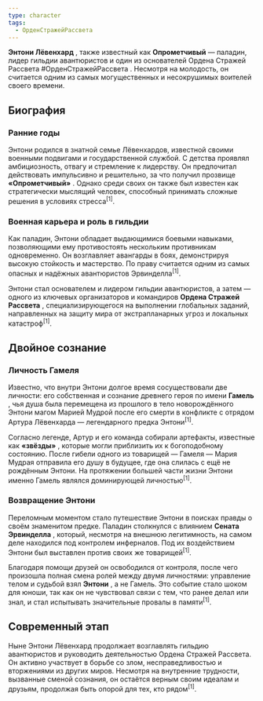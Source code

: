 ```yaml
---
type: character
tags:
  - ОрденСтражейРассвета
---
```

**Энтони Лёвенхард** , также известный как **Опрометчивый** — паладин, лидер гильдии авантюристов и один из основателей Ордена Стражей Рассвета #ОрденСтражейРассвета . Несмотря на молодость, он считается одним из самых могущественных и несокрушимых воителей своего времени.

## Биография

### Ранние годы

Энтони родился в знатной семье Лёвенхардов, известной своими военными подвигами и государственной службой. С детства проявлял амбициозность, отвагу и стремление к лидерству. Он предпочитал действовать импульсивно и решительно, за что получил прозвище **«Опрометчивый»** . Однако среди своих он также был известен как стратегически мыслящий человек, способный принимать сложные решения в условиях стресса<sup>[1]</sup>.

### Военная карьера и роль в гильдии

Как паладин, Энтони обладает выдающимися боевыми навыками, позволяющими ему противостоять нескольким противникам одновременно. Он возглавляет авангарды в боях, демонстрируя высокую стойкость и мастерство. По праву считается одним из самых опасных и надёжных авантюристов Эрвинделла<sup>[1]</sup>.

Энтони стал основателем и лидером гильдии авантюристов, а затем — одного из ключевых организаторов и командиров **Ордена Стражей Рассвета** , специализирующегося на выполнении глобальных заданий, направленных на защиту мира от экстрапланарных угроз и локальных катастроф<sup>[1]</sup>.

## Двойное сознание

### Личность Гамеля

Известно, что внутри Энтони долгое время сосуществовали две личности: его собственная и сознание древнего героя по имени **Гамель** , чья душа была перемещена из прошлого в тело новорождённого Энтони магом Марией Мудрой после его смерти в конфликте с отрядом Артура Лёвенхарда — легендарного предка Энтони<sup>[1]</sup>.

Согласно легенде, Артур и его команда собирали артефакты, известные как **«звёзды»** , которые могли приблизить их к богоподобному состоянию. После гибели одного из товарищей — Гамеля — Мария Мудрая отправила его душу в будущее, где она слилась с ещё не рождённым Энтони. На протяжении большей части жизни Энтони именно Гамель являлся доминирующей личностью<sup>[1]</sup>.

### Возвращение Энтони

Переломным моментом стало путешествие Энтони в поисках правды о своём знаменитом предке. Паладин столкнулся с влиянием **Сената Эрвинделла** , который, несмотря на внешнюю легитимность, на самом деле находился под контролем инферналов. Под их воздействием Энтони был выставлен против своих же товарищей<sup>[1]</sup>.

Благодаря помощи друзей он освободился от контроля, после чего произошла полная смена ролей между двумя личностями: управление телом и судьбой взял **Энтони** , а не Гамель. Это событие стало шоком для юноши, так как он не чувствовал связи с тем, что ранее делал или знал, и стал испытывать значительные провалы в памяти<sup>[1]</sup>.

## Современный этап

Ныне Энтони Лёвенхард продолжает возглавлять гильдию авантюристов и руководить деятельностью Ордена Стражей Рассвета. Он активно участвует в борьбе со злом, несправедливостью и вторжениями из других миров. Несмотря на внутренние трудности, вызванные сменой сознания, он остаётся верным своим идеалам и друзьям, продолжая быть опорой для тех, кто рядом<sup>[1]</sup>.

